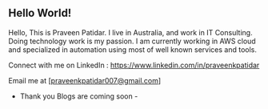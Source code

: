 ## Hello World!

Hello, This is Praveen Patidar. I live in Australia, and work in IT Consulting. Doing technology work is my passion. I am currently working in AWS cloud and specialized in automation using most of well known services and tools.

Connect with me on LinkedIn : https://www.linkedin.com/in/praveenkpatidar

Email me at [praveenkpatidar007@gmail.com]

- Thank you
Blogs are coming soon -
